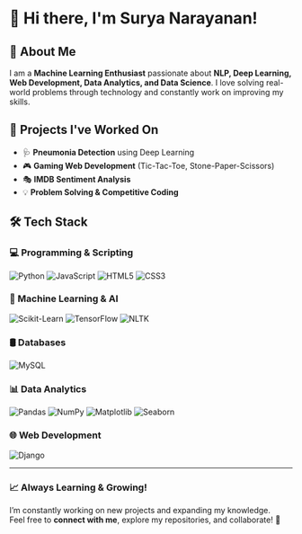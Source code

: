 # 👋 Hi there, I'm Surya Narayanan!  

## 🚀 About Me  
I am a **Machine Learning Enthusiast** passionate about **NLP, Deep Learning, Web Development, Data Analytics, and Data Science**. I love solving real-world problems through technology and constantly work on improving my skills.  

## 🔬 Projects I've Worked On  
- 🩺 **Pneumonia Detection** using Deep Learning  
- 🎮 **Gaming Web Development** (Tic-Tac-Toe, Stone-Paper-Scissors)  
- 🎭 **IMDB Sentiment Analysis**  
- 💡 **Problem Solving & Competitive Coding**  

## 🛠 Tech Stack  

### 💻 Programming & Scripting  
![Python](https://img.shields.io/badge/Python-3776AB?style=for-the-badge&logo=python&logoColor=white)  ![JavaScript](https://img.shields.io/badge/JavaScript-F7DF1E?style=for-the-badge&logo=javascript&logoColor=black)  ![HTML5](https://img.shields.io/badge/HTML5-E34F26?style=for-the-badge&logo=html5&logoColor=white)  ![CSS3](https://img.shields.io/badge/CSS3-1572B6?style=for-the-badge&logo=css3&logoColor=white)  

### 🤖 Machine Learning & AI  
![Scikit-Learn](https://img.shields.io/badge/Scikit--Learn-F7931E?style=for-the-badge&logo=scikitlearn&logoColor=white)  ![TensorFlow](https://img.shields.io/badge/TensorFlow-FF6F00?style=for-the-badge&logo=tensorflow&logoColor=white) ![NLTK](https://img.shields.io/badge/NLTK-025E8C?style=for-the-badge&logo=python&logoColor=white)  

### 🛢️ Databases  
![MySQL](https://img.shields.io/badge/MySQL-4479A1?style=for-the-badge&logo=mysql&logoColor=white)  

### 📊 Data Analytics  
![Pandas](https://img.shields.io/badge/Pandas-150458?style=for-the-badge&logo=pandas&logoColor=white)  ![NumPy](https://img.shields.io/badge/NumPy-013243?style=for-the-badge&logo=numpy&logoColor=white)  ![Matplotlib](https://img.shields.io/badge/Matplotlib-11557C?style=for-the-badge&logo=python&logoColor=white)  ![Seaborn](https://img.shields.io/badge/Seaborn-005F73?style=for-the-badge&logo=python&logoColor=white)  

### 🌐 Web Development  
![Django](https://img.shields.io/badge/Django-092E20?style=for-the-badge&logo=django&logoColor=white)  

---

### 📈 Always Learning & Growing!  
I’m constantly working on new projects and expanding my knowledge.  
Feel free to **connect with me**, explore my repositories, and collaborate! 🚀  
